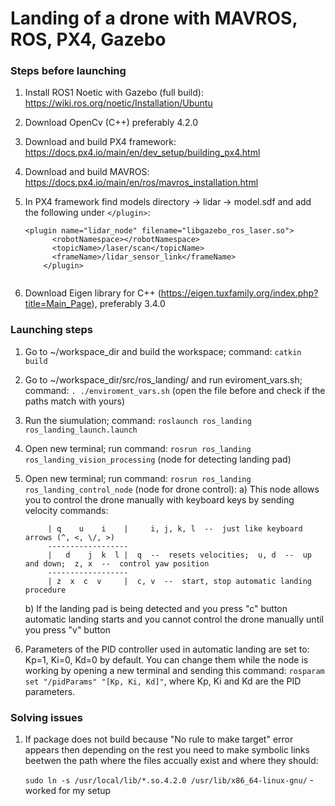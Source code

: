 # Landing of a drone with MAVROS, ROS, PX4, Gazebo

### Steps before launching

1. Install ROS1 Noetic with Gazebo (full build): https://wiki.ros.org/noetic/Installation/Ubuntu
2. Download OpenCv (C++) preferably 4.2.0 
3. Download and build PX4 framework: https://docs.px4.io/main/en/dev_setup/building_px4.html
4. Download and build MAVROS: https://docs.px4.io/main/en/ros/mavros_installation.html
5. In PX4 framework find models directory -> lidar -> model.sdf and add the following under `</plugin>`:

	```
	<plugin name="lidar_node" filename="libgazebo_ros_laser.so">
          <robotNamespace></robotNamespace>
          <topicName>/laser/scan</topicName>
          <frameName>/lidar_sensor_link</frameName>
        </plugin>
        
6. Download Eigen library for C++ (https://eigen.tuxfamily.org/index.php?title=Main_Page), preferably 3.4.0
        

### Launching steps

1. Go to ~/workspace_dir and build the workspace; command: `catkin build`
2. Go to ~/workspace_dir/src/ros_landing/ and run eviroment_vars.sh; command: `. ./enviroment_vars.sh` (open the file 	before and check if the paths match with yours)
3. Run the siumulation; command: `roslaunch ros_landing ros_landing_launch.launch`
4. Open new terminal; run command: `rosrun ros_landing ros_landing_vision_processing` (node for detecting landing pad)
5. Open new terminal; run command: `rosrun ros_landing ros_landing_control_node` (node for drone control):
	a) This node allows you to control the drone manually with keyboard keys by sending velocity commands:
		
		   	| q    u    i    |     i, j, k, l  --  just like keyboard arrows (^, <, \/, >)
		   	------------------
			|   d    j  k  l |	q  --  resets velocities;  u, d  --  up and down;  z, x  --  control yaw position
			------------------
			| z  x  c  v     |	c, v  --  start, stop automatic landing procedure
	
	b) If the landing pad is being detected and you press "c" button automatic landing starts and you cannot control the drone manually 		   until you press "v" button
6. Parameters of the PID controller used in automatic landing are set to: Kp=1, Ki=0, Kd=0 by default. You can change them while the node is working by opening a new terminal and sending this command: `rosparam set "/pidParams" "[Kp, Ki, Kd]"`, where Kp, Ki and Kd are the PID parameters.

### Solving issues

1. If package does not build because "No rule to make target" error appears then depending on the rest you need to make symbolic links beetwen the path where the files accually exist and where they should: 

	`sudo ln -s /usr/local/lib/*.so.4.2.0 /usr/lib/x86_64-linux-gnu/` - worked for my setup
